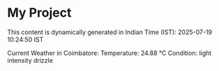 # My Project

This content is dynamically generated in Indian Time (IST): 2025-07-19 10:24:50 IST


Current Weather in Coimbatore:
Temperature: 24.88 °C
Condition: light intensity drizzle
